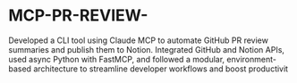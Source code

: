 # MCP-PR-REVIEW-
Developed a CLI tool using Claude MCP to automate GitHub PR review summaries and publish them to Notion. Integrated GitHub and Notion APIs, used async Python with FastMCP, and followed a modular, environment-based architecture to streamline developer workflows and boost productivit
